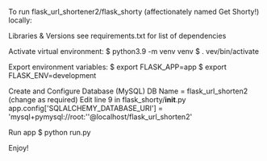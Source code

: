 To run flask_url_shortener2/flask_shorty
(affectionately named Get Shorty!) locally:

Libraries & Versions
see requirements.txt for list of dependencies

Activate virtual environment:
$ python3.9 -m venv venv
$ . vev/bin/activate

Export environment variables:
$ export FLASK_APP=app
$ export FLASK_ENV=development

Create and Configure Database (MySQL)
DB Name  = flask_url_shorten2 (change as required)
Edit line 9 in flask_shorty/__init__.py
app.config['SQLALCHEMY_DATABASE_URI'] = 'mysql+pymysql://root:''@localhost/flask_url_shorten2'

Run app
$ python run.py

Enjoy!
